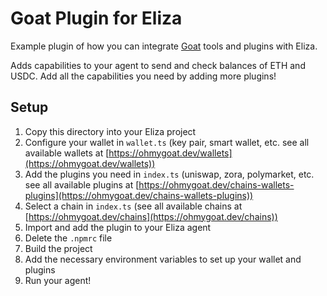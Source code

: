 # Goat Plugin for Eliza
Example plugin of how you can integrate [Goat](https://ohmygoat.dev/) tools and plugins with Eliza.

Adds capabilities to your agent to send and check balances of ETH and USDC. Add all the capabilities you need by adding more plugins!

## Setup
1. Copy this directory into your Eliza project
2. Configure your wallet in `wallet.ts` (key pair, smart wallet, etc. see all available wallets at [https://ohmygoat.dev/wallets](https://ohmygoat.dev/wallets))
3. Add the plugins you need in `index.ts` (uniswap, zora, polymarket, etc. see all available plugins at [https://ohmygoat.dev/chains-wallets-plugins](https://ohmygoat.dev/chains-wallets-plugins))
4. Select a chain in `index.ts` (see all available chains at [https://ohmygoat.dev/chains](https://ohmygoat.dev/chains))
5. Import and add the plugin to your Eliza agent
6. Delete the `.npmrc` file
7. Build the project
8. Add the necessary environment variables to set up your wallet and plugins
9. Run your agent!
